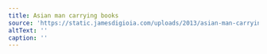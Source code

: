 ```yaml
---
title: Asian man carrying books
source: 'https://static.jamesdigioia.com/uploads/2013/asian-man-carrying-books.jpg'
altText: ''
caption: ''
---
```


